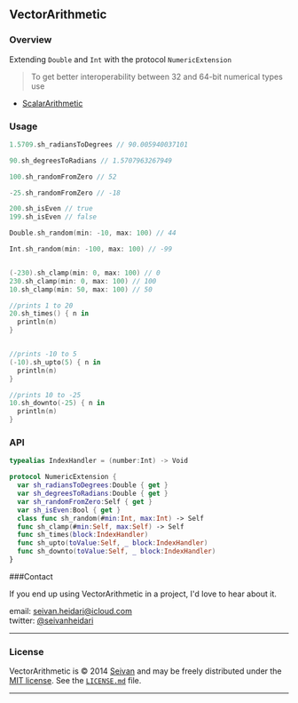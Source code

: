 ## VectorArithmetic

### Overview
Extending  ```Double```  and ```Int``` with the protocol ```NumericExtension```


>To get better interoperability between 32 and 64-bit numerical types use 
* [ScalarArithmetic](https://github.com/seivan/ScalarArithmetic)

### Usage

```swift
1.5709.sh_radiansToDegrees // 90.005940037101

90.sh_degreesToRadians // 1.5707963267949

100.sh_randomFromZero // 52

-25.sh_randomFromZero // -18

200.sh_isEven // true
199.sh_isEven // false

Double.sh_random(min: -10, max: 100) // 44

Int.sh_random(min: -100, max: 100) // -99


(-230).sh_clamp(min: 0, max: 100) // 0
230.sh_clamp(min: 0, max: 100) // 100
10.sh_clamp(min: 50, max: 100) // 50

//prints 1 to 20
20.sh_times() { n in
  println(n)
}


//prints -10 to 5
(-10).sh_upto(5) { n in
  println(n)
}

//prints 10 to -25
10.sh_downto(-25) { n in
  println(n)
}
``` 

### API

```swift
typealias IndexHandler = (number:Int) -> Void

protocol NumericExtension {
  var sh_radiansToDegrees:Double { get }
  var sh_degreesToRadians:Double { get }
  var sh_randomFromZero:Self { get }
  var sh_isEven:Bool { get }
  class func sh_random(#min:Int, max:Int) -> Self
  func sh_clamp(#min:Self, max:Self) -> Self
  func sh_times(block:IndexHandler)
  func sh_upto(toValue:Self, _ block:IndexHandler)
  func sh_downto(toValue:Self, _ block:IndexHandler)
}

```


###Contact


If you end up using VectorArithmetic in a project, I'd love to hear about it.

email: [seivan.heidari@icloud.com](mailto:seivan.heidari@icloud.com)  
twitter: [@seivanheidari](https://twitter.com/seivanheidari)

***

### License

VectorArithmetic is © 2014 [Seivan](http://www.github.com/seivan) and may be freely
distributed under the [MIT license](http://opensource.org/licenses/MIT).
See the [`LICENSE.md`](https://github.com/seivan/VectorArithmetic/blob/master/LICENSE.md) file.

*** 
